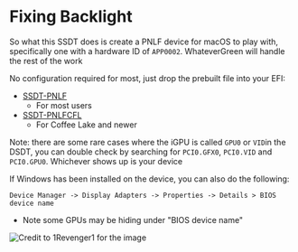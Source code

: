 # Fixing Backlight

So what this SSDT does is create a PNLF device for macOS to play with, specifically one with a hardware ID of `APP0002`. WhateverGreen will handle the rest of the work


No configuration required for most, just drop the prebuilt file into your EFI:
* [SSDT-PNLF](https://github.com/khronokernel/Getting-Started-With-ACPI/blob/master/extra-files/SSDT-PNLF.aml)
   * For most users
* [SSDT-PNLFCFL](https://i.applelife.ru/2019/12/463488_SSDT-PNLFCFL.aml.zip)
   * For Coffee Lake and newer

Note: there are some rare cases where the iGPU is called `GPU0` or `VID`in the DSDT, you can double check by searching for `PCI0.GFX0`, `PCI0.VID` and `PCI0.GPU0`. Whichever shows up is your device

If Windows has been installed on the device, you can also do the following:

```text
Device Manager -> Display Adapters -> Properties -> Details > BIOS device name
```
* Note some GPUs may be hiding under "BIOS device name"

![Credit to 1Revenger1 for the image](https://cdn.discordapp.com/attachments/683011276938543134/695396807739441232/unknown-4.png)